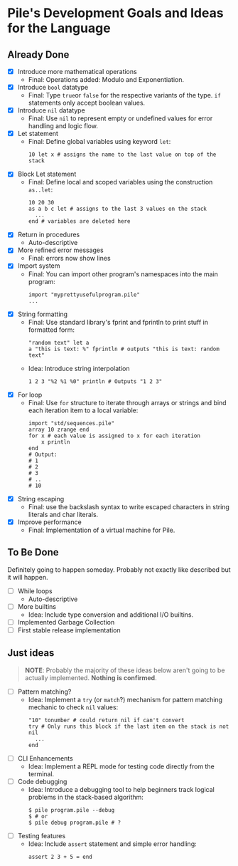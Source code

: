 # Pile's Development Goals and Ideas for the Language

## Already Done
- [X] Introduce more mathematical operations
  * Final: Operations added: Modulo and Exponentiation.
- [X] Introduce `bool` datatype
  * Final: Type `true`or `false` for the respective variants of the type.
           `if` statements only accept boolean values. 
- [X] Introduce `nil` datatype
  * Final: Use `nil` to represent empty or undefined values for error handling and logic flow.
- [X] Let statement
  * Final: Define global variables using keyword `let`:
    ```
    10 let x # assigns the name to the last value on top of the stack
    ```
- [X] Block Let statement
  * Final: Define local and scoped variables using the construction `as..let`:
    ```
    10 20 30
    as a b c let # assigns to the last 3 values on the stack
      ...
    end # variables are deleted here
    ```
- [X] Return in procedures
  * Auto-descriptive
- [X] More refined error messages
  * Final: errors now show lines
- [X] Import system
  * Final: You can import other program's namespaces into the main program:
    ```pile
    import "myprettyusefulprogram.pile"
    ...
    ```
- [X] String formatting
  * Final: Use standard library's fprint and fprintln to print stuff in formatted form:
    ```pile
    "random text" let a
    a "this is text: %" fprintln # outputs "this is text: random text"
    ```
  * Idea: Introduce string interpolation
    ``` 
    1 2 3 "%2 %1 %0" println # Outputs "1 2 3"
    ```
- [X] For loop
  * Final: Use `for` structure to iterate through arrays or strings and bind each iteration item to a local variable:
    ```
    import "std/sequences.pile"
    array 10 zrange end
    for x # each value is assigned to x for each iteration
        x println
    end
    # Output:
    # 1
    # 2
    # 3
    # ..
    # 10
    ```
- [X] String escaping
  * Final: use the backslash syntax to write escaped characters in string literals and char literals.
- [X] Improve performance
    * Final: Implementation of a virtual machine for Pile.

## To Be Done
Definitely going to happen someday. Probably not exactly like described but it will happen.

- [ ] While loops
  * Auto-descriptive
- [ ] More builtins
  * Idea: Include type conversion and additional I/O builtins.
- [ ] Implemented Garbage Collection
- [ ] First stable release implementation

## Just ideas
> **NOTE**: Probably the majority of these ideas below aren't going to be actually implemented. **Nothing is confirmed**.

- [ ] Pattern matching?
  * Idea: Implement a `try` (or `match`?) mechanism for pattern matching mechanic to check `nil` values:
    ```
    "10" tonumber # could return nil if can't convert 
    try # Only runs this block if the last item on the stack is not nil
      ...
    end
    ```
- [ ] CLI Enhancements
  * Idea: Implement a REPL mode for testing code directly from the terminal.
- [ ] Code debugging
  * Idea: Introduce a debugging tool to help beginners track logical problems in the stack-based algorithm:
    ```console
    $ pile program.pile --debug
    $ # or
    $ pile debug program.pile # ?
    ```
- [ ] Testing features
  * Idea: Include `assert` statement and simple error handling:
    ```pile
    assert 2 3 + 5 = end
    ```